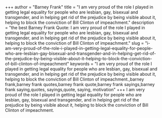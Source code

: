 +++
author = "Barney Frank"
title = "I am very proud of the role I played in getting legal equality for people who are lesbian, gay, bisexual and transgender, and in helping get rid of the prejudice by being visible about it, helping to block the conviction of Bill Clinton of impeachment."
description = "the best Barney Frank Quote: I am very proud of the role I played in getting legal equality for people who are lesbian, gay, bisexual and transgender, and in helping get rid of the prejudice by being visible about it, helping to block the conviction of Bill Clinton of impeachment."
slug = "i-am-very-proud-of-the-role-i-played-in-getting-legal-equality-for-people-who-are-lesbian-gay-bisexual-and-transgender-and-in-helping-get-rid-of-the-prejudice-by-being-visible-about-it-helping-to-block-the-conviction-of-bill-clinton-of-impeachment"
keywords = "I am very proud of the role I played in getting legal equality for people who are lesbian, gay, bisexual and transgender, and in helping get rid of the prejudice by being visible about it, helping to block the conviction of Bill Clinton of impeachment.,barney frank,barney frank quotes,barney frank quote,barney frank sayings,barney frank saying,quotes, sayings,quote, saying, motivation"
+++
I am very proud of the role I played in getting legal equality for people who are lesbian, gay, bisexual and transgender, and in helping get rid of the prejudice by being visible about it, helping to block the conviction of Bill Clinton of impeachment.
